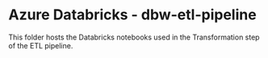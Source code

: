 # Azure Databricks - dbw-etl-pipeline
This folder hosts the Databricks notebooks used in the Transformation step of the ETL pipeline.
